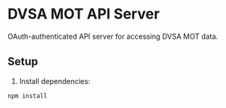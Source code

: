 # DVSA MOT API Server

OAuth-authenticated API server for accessing DVSA MOT data.

## Setup

1. Install dependencies:
```bash
npm install
